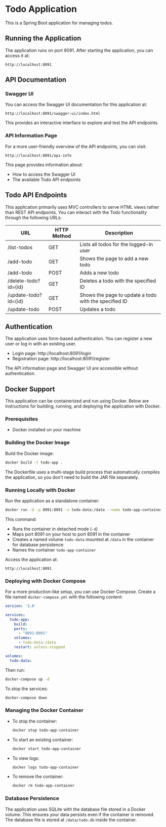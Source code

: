 # Todo Application

This is a Spring Boot application for managing todos.

## Running the Application

The application runs on port 8091. After starting the application, you can access it at:

```
http://localhost:8091
```

## API Documentation

### Swagger UI

You can access the Swagger UI documentation for this application at:

```
http://localhost:8091/swagger-ui/index.html
```

This provides an interactive interface to explore and test the API endpoints.

### API Information Page

For a more user-friendly overview of the API endpoints, you can visit:

```
http://localhost:8091/api-info
```

This page provides information about:
- How to access the Swagger UI
- The available Todo API endpoints

## Todo API Endpoints

This application primarily uses MVC controllers to serve HTML views rather than REST API endpoints. You can interact with the Todo functionality through the following URLs:

| URL | HTTP Method | Description |
|-----|-------------|-------------|
| /list-todos | GET | Lists all todos for the logged-in user |
| /add-todo | GET | Shows the page to add a new todo |
| /add-todo | POST | Adds a new todo |
| /delete-todo?id={id} | GET | Deletes a todo with the specified ID |
| /update-todo?id={id} | GET | Shows the page to update a todo with the specified ID |
| /update-todo | POST | Updates a todo |

## Authentication

The application uses form-based authentication. You can register a new user or log in with an existing user.

- Login page: http://localhost:8091/login
- Registration page: http://localhost:8091/register

The API information page and Swagger UI are accessible without authentication.

## Docker Support

This application can be containerized and run using Docker. Below are instructions for building, running, and deploying the application with Docker.

### Prerequisites

- Docker installed on your machine

### Building the Docker Image

Build the Docker image:
```bash
docker build -t todo-app .
```

The Dockerfile uses a multi-stage build process that automatically compiles the application, so you don't need to build the JAR file separately.

### Running Locally with Docker

Run the application as a standalone container:

```bash
docker run -d -p 8091:8091 -v todo-data:/data --name todo-app-container todo-app
```

This command:
- Runs the container in detached mode (`-d`)
- Maps port 8091 on your host to port 8091 in the container
- Creates a named volume `todo-data` mounted at `/data` in the container for database persistence
- Names the container `todo-app-container`

Access the application at:
```
http://localhost:8091
```

### Deploying with Docker Compose

For a more production-like setup, you can use Docker Compose. Create a file named `docker-compose.yml` with the following content:

```yaml
version: '3.8'

services:
  todo-app:
    build: .
    ports:
      - "8091:8091"
    volumes:
      - todo-data:/data
    restart: unless-stopped

volumes:
  todo-data:
```

Then run:

```bash
docker-compose up -d
```

To stop the services:

```bash
docker-compose down
```

### Managing the Docker Container

- To stop the container:
  ```bash
  docker stop todo-app-container
  ```

- To start an existing container:
  ```bash
  docker start todo-app-container
  ```

- To view logs:
  ```bash
  docker logs todo-app-container
  ```

- To remove the container:
  ```bash
  docker rm todo-app-container
  ```

### Database Persistence

The application uses SQLite with the database file stored in a Docker volume. This ensures your data persists even if the container is removed. The database file is stored at `/data/todo.db` inside the container.
